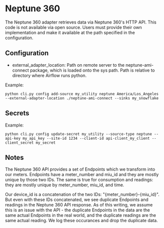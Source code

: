 # Neptune 360

The Neptune 360 adapter retrieves data via Neptune 360's HTTP API. This code is not available via open source.
Users must provide their own implementation and make it available at the path specified in the configuration.

## Configuration

- external_adapter_location: Path on remote server to the neptune-ami-connect package, which is loaded onto the sys path. Path is relative to directory where Airflow runs python.

Example:
```
python cli.py config add-source my_utility neptune America/Los_Angeles --external-adapter-location ./neptune-ami-connect --sinks my_snowflake
```

## Secrets

Example:
```
python cli.py config update-secret my_utility --source-type neptune --api-key my_api_key --site-id 1234 --client-id api-client_my_client --client_secret my_secret
```

## Notes

The Neptune 360 API provides a set of Endpoints which we transform into our meters. Endpoints have a meter_number and miu_id and they are
mostly unique by those two IDs. The same is true for consumption and readings: they are mostly unique by meter_number, miu_id, and time.

Our device_id is a concatenation of the two IDs: "{meter_number}-{miu_id}". But even with these IDs concatenated, we see duplicate Endpoints
and readings in the Neptune 360 API response. As of this writing, we assume this is an issue with the API - the duplicate Endpoints in the
data are the same actual Endpoints in the real world, and the duplicate readings are the same actual reading. We log these occurances and drop the duplicate data.
